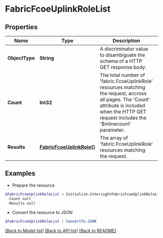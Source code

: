 # FabricFcoeUplinkRoleList
## Properties

Name | Type | Description | Notes
------------ | ------------- | ------------- | -------------
**ObjectType** | **String** | A discriminator value to disambiguate the schema of a HTTP GET response body. | 
**Count** | **Int32** | The total number of &#39;fabric.FcoeUplinkRole&#39; resources matching the request, accross all pages. The &#39;Count&#39; attribute is included when the HTTP GET request includes the &#39;$inlinecount&#39; parameter. | [optional] 
**Results** | [**FabricFcoeUplinkRole[]**](FabricFcoeUplinkRole.md) | The array of &#39;fabric.FcoeUplinkRole&#39; resources matching the request. | [optional] 

## Examples

- Prepare the resource
```powershell
$FabricFcoeUplinkRoleList = Initialize-IntersightFabricFcoeUplinkRoleList  -ObjectType null `
 -Count null `
 -Results null
```

- Convert the resource to JSON
```powershell
$FabricFcoeUplinkRoleList | ConvertTo-JSON
```

[[Back to Model list]](../README.md#documentation-for-models) [[Back to API list]](../README.md#documentation-for-api-endpoints) [[Back to README]](../README.md)

